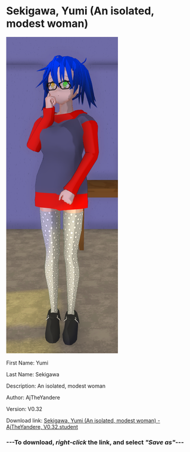 # Sekigawa, Yumi (An isolated, modest woman)

<img src = "https://raw.githubusercontent.com/Arbiter1223/Daigaku-Gurashi-Custom-Students/master/Students/Files/Sekigawa%2C%20Yumi%20(An%20isolated%2C%20modest%20woman).png">

First Name: Yumi

Last Name: Sekigawa

Description: An isolated, modest woman

Author: AjTheYandere

Version: V0.32

Download link: <a href="https://raw.githubusercontent.com/Arbiter1223/Daigaku-Gurashi-Custom-Students/master/Students/Files/Sekigawa%2C%20Yumi%20(An%20isolated%2C%20modest%20woman)%20-%20AjTheYandere%2C%20V0.32.student">Sekigawa, Yumi (An isolated, modest woman) - AjTheYandere, V0.32.student</a>

### ---**To download, _right-click_ the link, and select _"Save as"_**---
